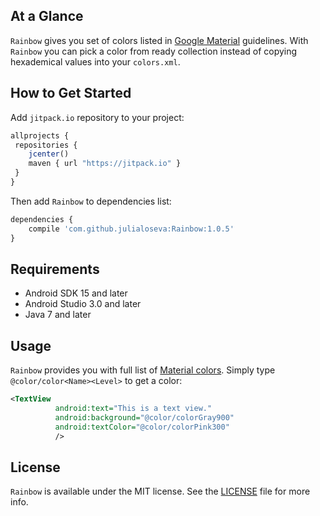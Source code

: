 ## At a Glance

`Rainbow` gives you set of colors listed in [Google Material](https://material.io/design/color/the-color-system.html#color-theme-creation) guidelines. With `Rainbow` you can pick a color from ready collection instead of copying hexademical values into your `colors.xml`.

## How to Get Started

Add `jitpack.io` repository to your project:

```javascript
allprojects {
 repositories {
    jcenter()
    maven { url "https://jitpack.io" }
 }
}
```

Then add `Rainbow` to dependencies list:

```javascript
dependencies {
    compile 'com.github.julialoseva:Rainbow:1.0.5'
}
```

## Requirements

* Android SDK 15 and later
* Android Studio 3.0 and later
* Java 7 and later

## Usage

`Rainbow` provides you with full list of [Material colors](https://material.io/design/color/the-color-system.html#color-theme-creation). Simply type `@color/color<Name><Level>` to get a color:

```xml
<TextView
          android:text="This is a text view."
          android:background="@color/colorGray900"
          android:textColor="@color/colorPink300"
          />
```

## License

`Rainbow` is available under the MIT license. See the [LICENSE](./LICENSE) file for more info.
